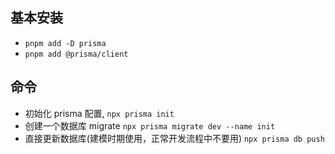 

## 基本安装

- `pnpm add -D prisma`
- `pnpm add @prisma/client`



## 命令

- 初始化 prisma 配置, `npx prisma init`
- 创建一个数据库 migrate `npx prisma migrate dev --name init`
- 直接更新数据库(建模时期使用，正常开发流程中不要用) `npx prisma db push`
